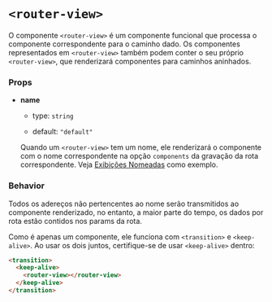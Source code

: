 # `<router-view>`

O componente `<router-view>` é um componente funcional que processa o componente correspondente para o caminho dado. Os componentes representados em `<router-view>` também podem conter o seu próprio `<router-view>`, que renderizará componentes para caminhos aninhados.

### Props

- **name**

  - type: `string`

  - default: `"default"`

  Quando um `<router-view>` tem um nome, ele renderizará o componente com o nome correspondente na opção `components` da gravação da rota correspondente. Veja [Exibições Nomeadas](../essentials/named-views.md) como exemplo.

### Behavior

Todos os adereços não pertencentes ao nome serão transmitidos ao componente renderizado, no entanto, a maior parte do tempo, os dados por rota estão contidos nos params da rota.

Como é apenas um componente, ele funciona com `<transition>` e `<keep-alive>`. Ao usar os dois juntos, certifique-se de usar `<keep-alive>` dentro:

``` html
<transition>
  <keep-alive>
    <router-view></router-view>
  </keep-alive>
</transition>
```

